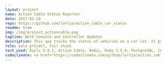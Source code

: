 ```yaml
---
layout: project
name: Action Cable Status Reporter
date: 2017-01-10
repo: https://github.com/lortza/action_cable_car_status
readme: true
img: /img/project_actioncable.png
tagline: Both Console and Controller Updates
description: This app tracks the status of vehicles on a car lot. It pushes updates to users' browsers via Action Cable when the <code>status_id</code> field of a car changes. It works both for browser-initiated updates as well as console-initiated updates (as a stand-in for ETL db updates). When a browser user updates a car's status, they get the normal Rails notice and all other users get an Action Cable alert. If an update happens via the console, all users get an Action Cable alert.
role: solo project, full stack
tech_used: Rails 5.0.1, Action Cable, Redis, Ruby 2.5.0, PostgreSQL, Coffee Script, jQuery
codeclimate: <a href="https://codeclimate.com/github/lortza/action_cable_car_status/maintainability"><img src="https://api.codeclimate.com/v1/badges/550dbb37f7e19d0060b6/maintainability" /></a>
---
```

